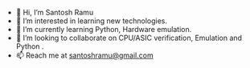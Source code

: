 - 👋 Hi, I’m Santosh Ramu
- 👀 I’m interested in learning new technologies.
- 🌱 I’m currently learning Python, Hardware emulation.
- 💞️ I’m looking to collaborate on CPU/ASIC verification, Emulation and Python .
- 📫 Reach me at santoshramu@gmail.com

<!---
santosh-ramu/santosh-ramu is a ✨ special ✨ repository because its `README.md` (this file) appears on your GitHub profile.
You can click the Preview link to take a look at your changes.
--->
